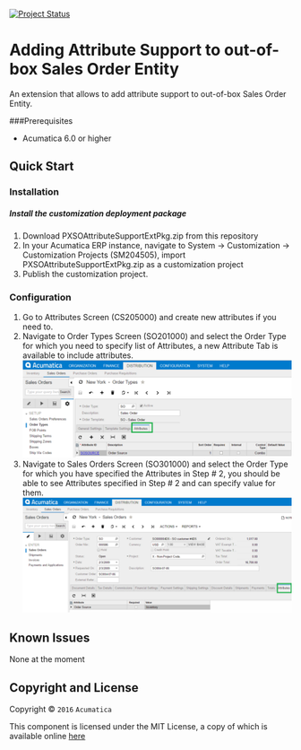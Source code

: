 [![Project Status](http://opensource.box.com/badges/active.svg)](http://opensource.box.com/badges)

Adding Attribute Support to out-of-box Sales Order Entity
==================================
An extension that allows to add attribute support to out-of-box Sales Order Entity.

###Prerequisites
* Acumatica 6.0 or higher

Quick Start
-----------

### Installation

##### Install the customization deployment package
1. Download PXSOAttributeSupportExtPkg.zip from this repository
2. In your Acumatica ERP instance, navigate to System -> Customization -> Customization Projects (SM204505), import PXSOAttributeSupportExtPkg.zip as a customization project
3. Publish the customization project.

### Configuration

1. Go to Attributes Screen (CS205000) and create new attributes if you need to.
2. Navigate to Order Types Screen (SO201000) and select the Order Type for which you need to specify list of Attributes, a new Attribute Tab is available to include attributes.
![Screenshot](/_ReadMeImages/SO201000.png)
3. Navigate to Sales Orders Screen (SO301000) and select the Order Type for which you have specified the Attributes in Step # 2, you should be able to see Attributes specified in Step # 2 and can specify value for them.
![Screenshot](/_ReadMeImages/SO301000.png)

Known Issues
------------
None at the moment

## Copyright and License

Copyright © `2016` `Acumatica`

This component is licensed under the MIT License, a copy of which is available online [here](LICENSE)
